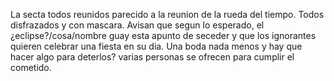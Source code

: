 La secta todos reunidos parecido a la reunion de la rueda del tiempo. Todos disfrazados y con mascara. Avisan que segun lo esperado, el ¿eclipse?/cosa/nombre guay esta apunto de seceder y que los ignorantes quieren celebrar una fiesta en su dia. Una boda nada menos y hay que hacer algo para deterlos? varias personas se ofrecen para cumplir el cometido.